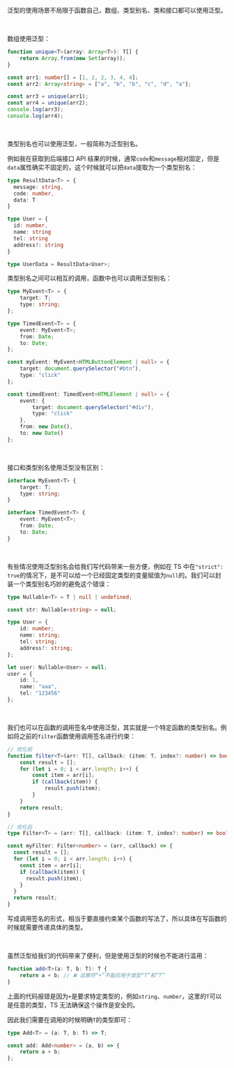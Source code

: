 泛型的使用场景不局限于函数自己，数组、类型别名、类和接口都可以使用泛型。

<br />

数组使用泛型：

```typescript
function unique<T>(array: Array<T>): T[] {
    return Array.from(new Set(array));
}

const arr1: number[] = [1, 2, 2, 3, 4, 4];
const arr2: Array<string> = ["a", "b", "b", "c", "d", "a"];

const arr3 = unique(arr1);
const arr4 = unique(arr2);
console.log(arr3);
console.log(arr4);
```

<br />

类型别名也可以使用泛型，一般简称为泛型别名。

例如我在获取到后端接口 API 结果的时候，通常`code`和`message`相对固定，但是`data`属性确实不固定的，这个时候就可以把`data`提取为一个类型别名：

```typescript
type ResultData<T> = {
  message: string,
  code: number,
  data: T
}

type User = {
  id: number,
  name: string
  tel: string
  address?: string
}

type UserData = ResultData<User>;
```

类型别名之间可以相互的调用，函数中也可以调用泛型别名：

```typescript
type MyEvent<T> = {
    target: T;
    type: string;
};

type TimedEvent<T> = {
    event: MyEvent<T>;
    from: Date;
    to: Date;
};
```

```typescript
const myEvent: MyEvent<HTMLButtonElement | null> = {
    target: document.querySelector("#btn"),
    type: "click"
};

const timedEvent: TimedEvent<HTMLElement | null> = {
    event: {
        target: document.querySelector("#div"),
        type: "click"
    },
    from: new Date(),
    to: new Date()
};
```

<br />

接口和类型别名使用泛型没有区别：

```typescript
interface MyEvent<T> {
    target: T;
    type: string;
}

interface TimedEvent<T> {
    event: MyEvent<T>;
    from: Date;
    to: Date;
}
```

<br />

有些情况使用泛型别名会给我们写代码带来一些方便，例如在 TS 中在`"strict": true`的情况下，是不可以给一个已经固定类型的变量赋值为`null`的。我们可以封装一个类型别名巧妙的避免这个错误：

```typescript
type Nullable<T> = T | null | undefined;

const str: Nullable<string> = null;

type User = {
    id: number;
    name: string;
    tel: string;
    address?: string;
};

let user: Nullable<User> = null;
user = {
    id: 1,
    name: "aaa",
    tel: "123456"
};
```

<br />

我们也可以在函数的调用签名中使用泛型，其实就是一个特定函数的类型别名。例如将之前的`filter`函数使用调用签名进行约束：

```typescript
// 优化前
function filter<T>(arr: T[], callback: (item: T, index?: number) => boolean): T[] {
    const result = [];
    for (let i = 0; i < arr.length; i++) {
        const item = arr[i];
        if (callback(item)) {
            result.push(item);
        }
    }
    return result;
}
```

```typescript
// 优化后
type Filter<T> = (arr: T[], callback: (item: T, index?: number) => boolean) => T[];

const myFilter: Filter<number> = (arr, callback) => {
  const result = [];
  for (let i = 0; i < arr.length; i++) {
    const item = arr[i];
    if (callback(item)) {
      result.push(item);
    }
  }
  return result;
}
```

写成调用签名的形式，相当于要直接约束某个函数的写法了，所以具体在写函数的时候就需要传递具体的类型。

<br />

虽然泛型给我们的代码带来了便利，但是使用泛型的时候也不能进行滥用：

```typescript
function add<T>(a: T, b: T): T {
    return a + b; // ❌ 运算符“+”不能应用于类型“T”和“T”
}
```

上面的代码报错是因为`+`是要求特定类型的，例如`string`、`number`，这里的`T`可以是任意的类型，TS 无法确保这个操作是安全的。

因此我们需要在调用的时候明确`T`的类型即可：

```typescript
type Add<T> = (a: T, b: T) => T;

const add: Add<number> = (a, b) => {
    return a + b;
};
```

